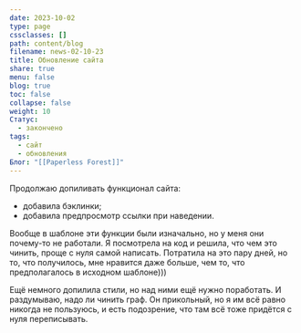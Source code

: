 ```yaml
---
date: 2023-10-02
type: page
cssclasses: []
path: content/blog
filename: news-02-10-23
title: Обновление сайта
share: true
menu: false
blog: true
toc: false
collapse: false
weight: 10
Статус:
  - закончено
tags:
  - сайт
  - обновления
Блог: "[[Paperless Forest]]"
---
```



Продолжаю допиливать функционал сайта:

- добавила бэклинки;
- добавила предпросмотр ссылки при наведении. 

Вообще в шаблоне эти функции были изначально, но у меня они почему-то не работали. Я посмотрела на код и решила, что чем это чинить, проще с нуля самой написать. Потратила на это пару дней, но то, что получилось, мне нравится даже больше, чем то, что предполагалось в исходном шаблоне)))

Ещё немного допилила стили, но над ними ещё нужно поработать. И раздумываю, надо ли чинить граф. Он прикольный, но я им всё равно никогда не пользуюсь, и есть подозрение, что там всё тоже придётся с нуля переписывать.